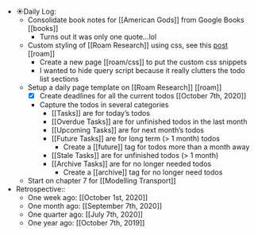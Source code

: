 - ☀️Daily Log:
    - Consolidate book notes for [[American Gods]] from Google Books [[books]]
        - Turns out it was only one quote...lol
    - Custom styling of [[Roam Research]] using css, see this [post](https://forum.roamresearch.com/t/awesome-css-for-beginners-and-intermediates/593/8) [[roam]]
        - Create a new page [[roam/css]] to put the custom css snippets
        - I wanted to hide query script because it really clutters the todo list sections
    - Setup a daily page template on [[Roam Research]] [[roam]]
        - [x] Create deadlines for all the current todos [[October 7th, 2020]]
        - Capture the todos in several categories
            - [[Tasks]] are for today’s todos
            - [[Overdue Tasks]] are for unfinished todos in the last month
            - [[Upcoming Tasks]] are for next month’s todos
            - [[Future Tasks]] are for long term (> 1 month) todos
                - Create a [[future]] tag for todos more than a month away
            - [[Stale Tasks]] are for unfinished todos (> 1 month)
            - [[Archive Tasks]] are for no longer needed todos
                - Create a [[archive]] tag for no longer need todos
    - Start on chapter 7 for [[Modelling Transport]]
- Retrospective::
    - One week ago: [[October 1st, 2020]]
    - One month ago: [[September 7th, 2020]]
    - One quarter ago: [[July 7th, 2020]]
    - One year ago: [[October 7th, 2019]]

